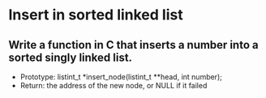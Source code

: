 # Insert in sorted linked list 

## Write a function in C that inserts a number into a sorted singly linked list.

   - Prototype: listint_t *insert_node(listint_t **head, int number);
   - Return: the address of the new node, or NULL if it failed
